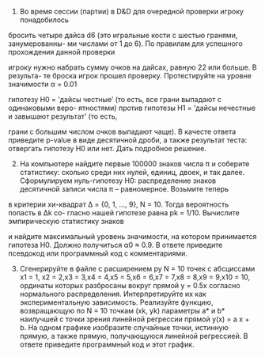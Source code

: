 1. Во время сессии (партии) в D&D для очередной проверки игроку понадобилось

бросить четыре дайса d6 (это игральные кости с шестью гранями, занумерованны-
ми числами от 1 до 6). По правилам для успешного прохождения данной проверки

игроку нужно набрать сумму очков на дайсах, равную 22 или больше. В результа-
те броска игрок прошел проверку. Протестируйте на уровне значимости α = 0.01

гипотезу H0 = ’дайсы честные’ (то есть, все грани выпадают с одинаковыми веро-
ятностями) против гипотезы H1 = ’дайсы нечестные и завышают результат’ (то есть,

грани с большим числом очков выпадают чаще). В качесте ответа приведите p-value в
виде десятичной дроби, а также результат теста: отвергать гипотезу H0 или нет. Дать
подробное решение.

2. На компьютере найдите первые 100000 знаков числа π и соберите статистику:
сколько среди них нулей, единиц, двоек, и так далее. Сформулируем нуль-гипотезу
H0: распределение знаков десятичной записи числа π – равномерное. Возьмите теперь

в критерии хи-квадрат ∆ = {0, 1, ..., 9}, N = 10. Тогда вероятность попасть в ∆k со-
гласно нашей гипотезе равна pk = 1/10. Вычислите эмпирическую статистику знаков

и найдите максимальный уровень значимости, на котором принимается гипотеза H0.
Должно получиться α0 ≈ 0.9. В ответе приведите псевдокод или программный код с
комментариями.

3. Cгенерируйте в файле с расширением py N = 10 точек с абсциссами x1 = 1, x2 = 2,x3 = 3,x4 = 4,x5 = 5,x6 = 6,x7 = 7,x8 = 8,x9 = 9,x10 = 10, ординаты которых разбросаны вокруг прямой y = 0.5x согласно нормального распределения. Интерпретируйте их как экспериментальную зависимость. Реализуйте функцию, возвращающую по N = 10 точкам (xk, yk) параметры a* и b* наилучшей с точки зрения линейной регрессии прямой y(x) = a
x + b. На одном графике изобразите случайные точки, истинную прямую, а также прямую, получающуюся линейной регрессией. В ответе приведите программный код и этот график.